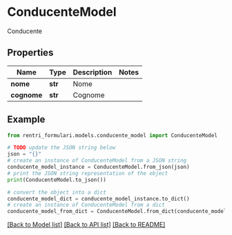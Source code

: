# ConducenteModel

Conducente

## Properties

Name | Type | Description | Notes
------------ | ------------- | ------------- | -------------
**nome** | **str** | Nome | 
**cognome** | **str** | Cognome | 

## Example

```python
from rentri_formulari.models.conducente_model import ConducenteModel

# TODO update the JSON string below
json = "{}"
# create an instance of ConducenteModel from a JSON string
conducente_model_instance = ConducenteModel.from_json(json)
# print the JSON string representation of the object
print(ConducenteModel.to_json())

# convert the object into a dict
conducente_model_dict = conducente_model_instance.to_dict()
# create an instance of ConducenteModel from a dict
conducente_model_from_dict = ConducenteModel.from_dict(conducente_model_dict)
```
[[Back to Model list]](../README.md#documentation-for-models) [[Back to API list]](../README.md#documentation-for-api-endpoints) [[Back to README]](../README.md)


